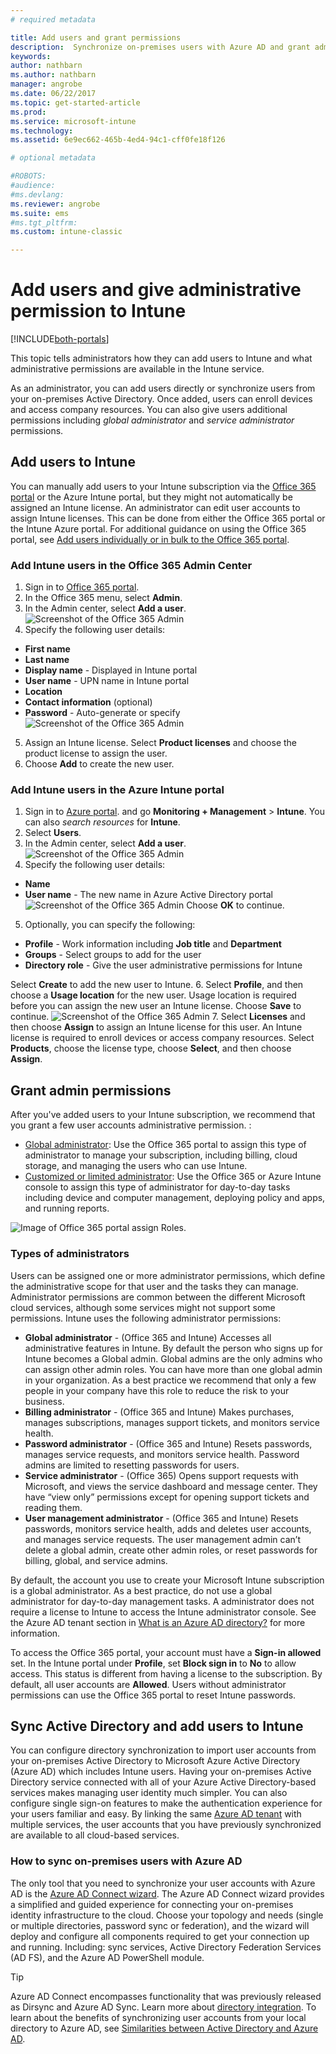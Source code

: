 ```yaml
---
# required metadata

title: Add users and grant permissions
description:  Synchronize on-premises users with Azure AD and grant administrator permissions for your Intune subscription
keywords:
author: nathbarn
ms.author: nathbarn
manager: angrobe
ms.date: 06/22/2017
ms.topic: get-started-article
ms.prod:
ms.service: microsoft-intune
ms.technology:
ms.assetid: 6e9ec662-465b-4ed4-94c1-cff0fe18f126

# optional metadata

#ROBOTS:
#audience:
#ms.devlang:
ms.reviewer: angrobe
ms.suite: ems
#ms.tgt_pltfrm:
ms.custom: intune-classic

---
```


# Add users and give administrative permission to Intune

[!INCLUDE[both-portals](./includes/note-for-both-portals.md)]

This topic tells administrators how they can add users to Intune and what administrative permissions are available in the Intune service.

As an administrator, you can add users directly or synchronize users from your on-premises Active Directory. Once added, users can enroll devices and access company resources. You can also give users additional permissions including *global administrator* and *service administrator* permissions.

## Add users to Intune
You can manually add users to your Intune subscription via the [Office 365 portal](https://www.office.com/signin) or the Azure Intune portal, but they might not automatically be assigned an Intune license. An administrator can edit user accounts to assign Intune licenses. This can be done from either the Office 365 portal or the Intune Azure portal. For additional guidance on using the Office 365 portal, see [Add users individually or in bulk to the Office 365 portal](https://support.office.com/article/Add-users-individually-or-in-bulk-to-Office-365-Admin-Help-1970f7d6-03b5-442f-b385-5880b9c256ec).

### Add Intune users in the Office 365 Admin Center
1. Sign in to [Office 365 portal](https://www.office.com/signin).
2. In the Office 365 menu, select **Admin**.
3. In the Admin center, select **Add a user**.
  ![Screenshot of the Office 365 Admin](media/office-add-user.png)
4. Specify the following user details:
  - **First name**
  - **Last name**
  - **Display name** - Displayed in Intune portal
  - **User name** - UPN name in Intune portal
  - **Location**
  - **Contact information** (optional)
  - **Password** - Auto-generate or specify
     ![Screenshot of the Office 365 Admin](media/office-add-user-details.png)
5. Assign an Intune license. Select **Product licenses** and choose the product license to assign the user.
6. Choose **Add** to create the new user.

### Add Intune users in the Azure Intune portal
1. Sign in to [Azure portal](https://portal.azure.com). and go **Monitoring + Management** > **Intune**. You can also *search resources* for **Intune**.
2. Select **Users**.
3. In the Admin center, select **Add a user**.
  ![Screenshot of the Office 365 Admin](media/intune-add-user.png)
4. Specify the following user details:
  - **Name**
  - **User name** - The new name in Azure Active Directory portal
  ![Screenshot of the Office 365 Admin](media/intune-add-user-info.png)
  Choose **OK** to continue.
5. Optionally, you can specify the following:
  - **Profile** - Work information including **Job title** and **Department**
  -  **Groups** - Select groups to add for the user
  - **Directory role** - Give the user administrative permissions for Intune

  Select **Create** to add the new user to Intune.
6. Select **Profile**, and then choose a **Usage location** for the new user. Usage location is required before you can assign the new user an Intune license. Choose **Save** to continue.
    ![Screenshot of the Office 365 Admin](media/intune-add-user-loc.png)
7. Select **Licenses** and then choose **Assign** to assign an Intune license for this user. An Intune license is required to enroll devices or access company resources. Select **Products**, choose the license type, choose **Select**, and then choose **Assign**.

## Grant admin permissions

After you've added users to your Intune subscription, we recommend that you grant a few user accounts administrative permission. :
-   [Global administrator](#tenant-administrator): Use the Office 365 portal to assign this type of administrator to manage your subscription, including billing, cloud storage, and managing the users who can use Intune.
-   [Customized or limited administrator](#service-administrator): Use the Office 365 or Azure Intune console to assign this type of administrator for day-to-day tasks including device and computer management, deploying policy and apps, and running reports.

![Image of Office 365 portal assign Roles.](./media/office-assign-roles.png)

### Types of administrators

Users can be assigned one or more administrator permissions, which define the administrative scope for that user and the tasks they can manage. Administrator permissions are common between the different Microsoft cloud services, although some services might not support some permissions. Intune uses the following administrator permissions:

- **Global administrator** - (Office 365 and Intune) Accesses all administrative features in Intune. By default the person who signs up for Intune becomes a Global admin. Global admins are the only admins who can assign other admin roles. You can have more than one global admin in your organization. As a best practice we recommend that only a few people in your company have this role to reduce the risk to your business.
- **Billing administrator** - (Office 365 and Intune) Makes purchases, manages subscriptions, manages support tickets, and monitors service health.
- **Password administrator** - (Office 365 and Intune) Resets passwords, manages service requests, and monitors service health. Password admins are limited to resetting passwords for users.
- **Service administrator** - (Office 365) Opens support requests with Microsoft, and views the service dashboard and message center. They have “view only” permissions except for opening support tickets and reading them.
- **User management administrator** - (Office 365 and Intune) Resets passwords, monitors service health, adds and deletes user accounts, and manages service requests. The user management admin can’t delete a global admin, create other admin roles, or reset passwords for billing, global, and service admins.

By default, the account you use to create your Microsoft Intune subscription is a global administrator. As a best practice, do not use a global administrator for day-to-day management tasks. A administrator does not require a license to Intune to access the Intune administrator console. See the Azure AD tenant section in [What is an Azure AD directory?](http://technet.microsoft.com/library/jj573650.aspx) for more information.

To access the Office 365 portal, your account must have a **Sign-in allowed** set. In the Intune portal under **Profile**, set **Block sign in** to **No** to allow access. This status is different from having a license to the subscription. By default, all user accounts are **Allowed**. Users without administrator permissions can use the Office 365 portal to reset Intune passwords.

## Sync Active Directory and add users to Intune
You can configure directory synchronization to import user accounts from your on-premises Active Directory to Microsoft Azure Active Directory (Azure AD) which includes Intune users. Having your on-premises Active Directory service connected with all of your Azure Active Directory-based services makes managing user identity much simpler. You can also configure single sign-on features to make the authentication experience for your users familiar and easy. By linking the same [Azure AD tenant](https://azure.microsoft.com/documentation/articles/active-directory-aadconnect/) with multiple services, the user accounts that you have previously synchronized are available to all cloud-based services.

### How to sync on-premises users with Azure AD
The only tool that you need to synchronize your user accounts with Azure AD is the [Azure AD Connect wizard](https://www.microsoft.com/download/details.aspx?id=47594). The Azure AD Connect wizard provides a simplified and guided experience for connecting your on-premises identity infrastructure to the cloud.  Choose your topology and needs (single or multiple directories, password sync or federation), and the wizard will deploy and configure all components required to get your connection up and running. Including: sync services, Active Directory Federation Services (AD FS), and the Azure AD PowerShell module.

> [!TIP]
> Azure AD Connect encompasses functionality that was previously released as Dirsync and Azure AD Sync. Learn more about [directory integration](http://technet.microsoft.com/library/jj573653.aspx). To learn about the benefits of synchronizing user accounts from your local directory to Azure AD, see [Similarities between Active Directory and Azure AD](http://technet.microsoft.com/library/dn518177.aspx).
